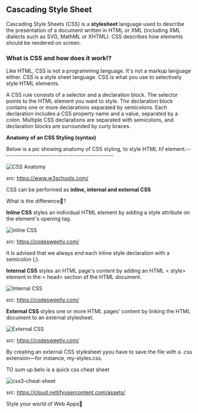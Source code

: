 ## Cascading Style Sheet

Cascading Style Sheets (CSS) is a **stylesheet** language used to describe the presentation of a document written in HTML or XML (including XML dialects such as SVG, MathML or XHTML). CSS describes how elements should be rendered on screen.

### What is CSS and how does it work!?

Like HTML, CSS is not a programming language. It's not a markup language either. CSS is a style sheet language. CSS is what you use to selectively style HTML elements.

A CSS rule consists of a selector and a declaration block.
The selector points to the HTML element you want to style.
The declaration block contains one or more declarations separated by semicolons.
Each declaration includes a CSS property name and a value, separated by a colon.
Multiple CSS declarations are separated with semicolons, and declaration blocks are surrounded by curly braces.

**Anatomy of an CSS Styling (syntax)**

Below is a pic showing anatomy of CSS styling, to style HTML *h1* element.-----------------------------------------------

 ![CSS Anatomy](https://user-images.githubusercontent.com/82188274/210413081-bb6fb4d3-679a-45de-bb29-979060fdeebf.gif)
 
 *src:* https://www.w3schools.com/

 CSS can be performed as **inline, internal and external CSS** 
 
 What is the difference🤔?

**Inline CSS** styles an individual HTML element by adding a style attribute on the element's opening tag.

![Inline CSS](https://user-images.githubusercontent.com/82188274/210413261-b62eb674-216d-4ff9-99fd-e014813fd61f.png)

*src:* https://codesweetly.com/

It is advised that we always end each inline style declaration with a semicolon (;).

**Internal CSS** styles an HTML page's content by adding an HTML < style> element in the < head> section of the HTML document.

![Internal CSS](https://user-images.githubusercontent.com/82188274/210413366-2dba9d60-7cc1-4658-8ed8-dca35b293c66.png)
 
 *src:* https://codesweetly.com/

**External CSS** styles one or more HTML pages' content by linking the HTML document to an external stylesheet.

![External CSS](https://user-images.githubusercontent.com/82188274/210413714-d947ab79-c148-46a4-9393-625390973b39.png)

*src:* https://codesweetly.com/

By creating an external CSS stylesheet yyou have to save the file with a .css extension—for instance, my-styles.css.

TO sum up belo is a quick css cheat sheet

![css3-cheat-sheet](https://user-images.githubusercontent.com/82188274/210413800-08d92eda-e804-471a-91af-3a6212ef0080.gif)
 
 *src:* https://cloud.netlifyusercontent.com/assets/

Style your world of Web Apps🤩
